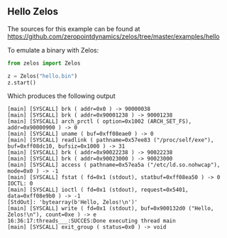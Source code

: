 ## Hello Zelos

The sources for this example can be found at
https://github.com/zeropointdynamics/zelos/tree/master/examples/hello

To emulate a binary with Zelos:

```python
from zelos import Zelos

z = Zelos("hello.bin")
z.start()
```

Which produces the following output

```
[main] [SYSCALL] brk ( addr=0x0 ) -> 90000038
[main] [SYSCALL] brk ( addr=0x90001238 ) -> 90001238
[main] [SYSCALL] arch_prctl ( option=0x1002 (ARCH_SET_FS), addr=0x90000900 ) -> 0
[main] [SYSCALL] uname ( buf=0xff08eae0 ) -> 0
[main] [SYSCALL] readlink ( pathname=0x57ee83 ("/proc/self/exe"), buf=0xff08dc10, bufsiz=0x1000 ) -> 31
[main] [SYSCALL] brk ( addr=0x90022238 ) -> 90022238
[main] [SYSCALL] brk ( addr=0x90023000 ) -> 90023000
[main] [SYSCALL] access ( pathname=0x57ea5a ("/etc/ld.so.nohwcap"), mode=0x0 ) -> -1
[main] [SYSCALL] fstat ( fd=0x1 (stdout), statbuf=0xff08ea50 ) -> 0
IOCTL: 0
[main] [SYSCALL] ioctl ( fd=0x1 (stdout), request=0x5401, data=0xff08e9b0 ) -> -1
[StdOut]: 'bytearray(b'Hello, Zelos!\n')'
[main] [SYSCALL] write ( fd=0x1 (stdout), buf=0x900132d0 ("Hello, Zelos!\n"), count=0xe ) -> e
16:36:17:threads___:SUCCES:Done executing thread main
[main] [SYSCALL] exit_group ( status=0x0 ) -> void
```
